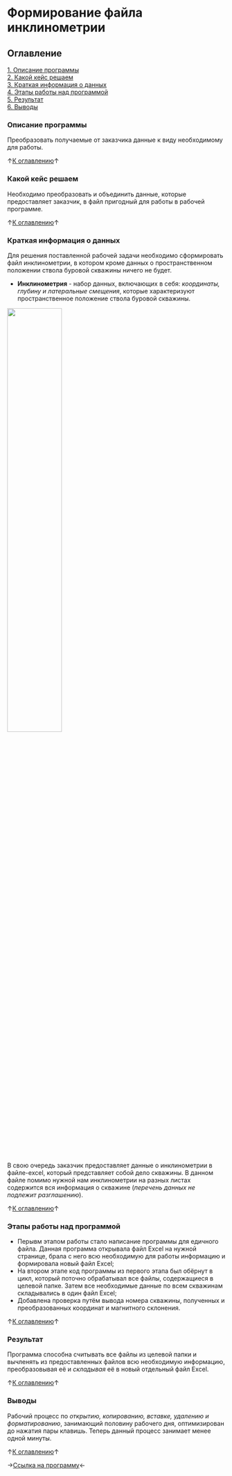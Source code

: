 # Формирование файла инклинометрии

## Оглавление
[1. Описание программы](https://github.com/rafferti95/My-projects/blob/main-programs/3_Inclinometria/README.md#описание-программы)\
[2. Какой кейс решаем](https://github.com/rafferti95/My-projects/blob/main-programs/3_Inclinometria/README.md#какой-кейс-решаем)\
[3. Краткая информация о данных](https://github.com/rafferti95/My-projects/blob/main-programs/3_Inclinometria/README.md#краткая-информация-о-данных)\
[4. Этапы работы над программой](https://github.com/rafferti95/My-projects/blob/main-programs/3_Inclinometria/README.md#этапы-работы-над-программой)\
[5. Результат](https://github.com/rafferti95/My-projects/blob/main-programs/3_Inclinometria/README.md#результат)\
[6. Выводы](https://github.com/rafferti95/My-projects/blob/main-programs/3_Inclinometria/README.md#выводы)

### Описание программы
Преобразовать получаемые от заказчика данные к виду необходимому для работы.

↑[К оглавлению](https://github.com/rafferti95/My-projects/blob/main-programs/3_Inclinometria/README.md#оглавление)↑

### Какой кейс решаем
Необходимо преобразовать и объединить данные, которые предоставляет заказчик, в файл  пригодный для работы в рабочей программе.

↑[К оглавлению](https://github.com/rafferti95/My-projects/blob/main-programs/3_Inclinometria/README.md#оглавление)↑

### Краткая информация о данных
Для решения поставленной рабочей задачи необходимо сформировать файл инклинометрии, в котором кроме данных о пространственном положении ствола буровой скважины ничего не будет.
- **Инклинометрия** - набор данных, включающих в себя: *координаты, глубину и латеральные смещения*, которые характеризуют пространственное положение ствола буровой скважины.

<img src = https://cf2.ppt-online.org/files2/slide/4/4QVfKeqrWs81bLUR0OPzGhAm5p9cIxyaN32SuigZB/slide-14.jpg width = 50% height = 50%>

В свою очередь заказчик предоставляет данные о инклинометрии в файле-excel, который представляет собой дело скважины. В данном файле помимо нужной нам инклинометрии на разных листах содержится вся информация о скважине (*перечень данных не подлежит разглашению*). 

↑[К оглавлению](https://github.com/rafferti95/My-projects/blob/main-programs/3_Inclinometria/README.md#оглавление)↑

### Этапы работы над программой
* Перывм этапом работы стало написание программы для едичного файла. Данная программа открывала файл Excel на нужной странице, брала с него всю необходимую для работы информацию и формировала новый файл Excel;
* На втором этапе код программы из первого этапа был обёрнут в цикл, который поточно обрабатывал все файлы, содержащиеся в целевой папке. Затем все необходимые данные по всем скважинам складывались в один файл Excel;
* Добавлена проверка путём вывода номера скважины, полученных и преобразованных координат и магнитного склонения.

↑[К оглавлению](https://github.com/rafferti95/My-projects/blob/main-programs/3_Inclinometria/README.md#оглавление)↑

### Результат
Программа способна считывать все файлы из целевой папки и вычленять из предоставленных файлов всю необходимую информацию, преобразовывая её и *складывая* её в новый отдельный файл Excel.

↑[К оглавлению](https://github.com/rafferti95/My-projects/blob/main-programs/3_Inclinometria/README.md#оглавление)↑

### Выводы
Рабочий процесс по *открытию, копированию, вставке, удалению и форматированию*, занимающий половину рабочего дня, оптимизирован до нажатия пары клавишь. Теперь данный процесс занимает менее одной минуты.

↑[К оглавлению](https://github.com/rafferti95/My-projects/blob/main-programs/3_Inclinometria/README.md#оглавление)↑

→[Ссылка на программу](https://github.com/rafferti95/My-projects/blob/test-programs/3_Inclinometria/3_Inclinometria.ipynb)←
